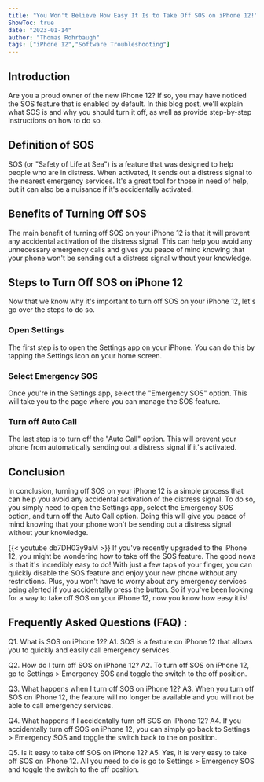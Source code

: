 ```yaml
---
title: "You Won't Believe How Easy It Is to Take Off SOS on iPhone 12!"
ShowToc: true 
date: "2023-01-14"
author: "Thomas Rohrbaugh" 
tags: ["iPhone 12","Software Troubleshooting"]
---
```

## Introduction
Are you a proud owner of the new iPhone 12? If so, you may have noticed the SOS feature that is enabled by default. In this blog post, we'll explain what SOS is and why you should turn it off, as well as provide step-by-step instructions on how to do so. 

## Definition of SOS
SOS (or "Safety of Life at Sea") is a feature that was designed to help people who are in distress. When activated, it sends out a distress signal to the nearest emergency services. It's a great tool for those in need of help, but it can also be a nuisance if it's accidentally activated. 

## Benefits of Turning Off SOS
The main benefit of turning off SOS on your iPhone 12 is that it will prevent any accidental activation of the distress signal. This can help you avoid any unnecessary emergency calls and gives you peace of mind knowing that your phone won't be sending out a distress signal without your knowledge. 

## Steps to Turn Off SOS on iPhone 12
Now that we know why it's important to turn off SOS on your iPhone 12, let's go over the steps to do so. 

### Open Settings
The first step is to open the Settings app on your iPhone. You can do this by tapping the Settings icon on your home screen.

### Select Emergency SOS
Once you're in the Settings app, select the "Emergency SOS" option. This will take you to the page where you can manage the SOS feature. 

### Turn off Auto Call
The last step is to turn off the "Auto Call" option. This will prevent your phone from automatically sending out a distress signal if it's activated. 

## Conclusion
In conclusion, turning off SOS on your iPhone 12 is a simple process that can help you avoid any accidental activation of the distress signal. To do so, you simply need to open the Settings app, select the Emergency SOS option, and turn off the Auto Call option. Doing this will give you peace of mind knowing that your phone won't be sending out a distress signal without your knowledge.

{{< youtube db7DH03y9aM >}} 
If you've recently upgraded to the iPhone 12, you might be wondering how to take off the SOS feature. The good news is that it's incredibly easy to do! With just a few taps of your finger, you can quickly disable the SOS feature and enjoy your new phone without any restrictions. Plus, you won't have to worry about any emergency services being alerted if you accidentally press the button. So if you've been looking for a way to take off SOS on your iPhone 12, now you know how easy it is!

## Frequently Asked Questions (FAQ) :
Q1. What is SOS on iPhone 12? 
A1. SOS is a feature on iPhone 12 that allows you to quickly and easily call emergency services. 

Q2. How do I turn off SOS on iPhone 12?
A2. To turn off SOS on iPhone 12, go to Settings > Emergency SOS and toggle the switch to the off position.

Q3. What happens when I turn off SOS on iPhone 12?
A3. When you turn off SOS on iPhone 12, the feature will no longer be available and you will not be able to call emergency services.

Q4. What happens if I accidentally turn off SOS on iPhone 12?
A4. If you accidentally turn off SOS on iPhone 12, you can simply go back to Settings > Emergency SOS and toggle the switch back to the on position.

Q5. Is it easy to take off SOS on iPhone 12?
A5. Yes, it is very easy to take off SOS on iPhone 12. All you need to do is go to Settings > Emergency SOS and toggle the switch to the off position.


